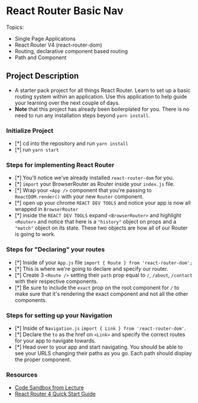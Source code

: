 # React Router Basic Nav

Topics:

- Single Page Applications
- React Router V4 (react-router-dom)
- Routing, declarative component based routing
- Path and Component

## Project Description

- A starter pack project for all things React Router. Learn to set up a basic routing system within an application. Use this application to help guide your learning over the next couple of days.
- **Note** that this project has already been boilerplated for you. There is no need to run any installation steps beyond `yarn install`.

### Initialize Project

- [*] cd into the repository and run `yarn install`
- [*] run `yarn start`

### Steps for implementing React Router

- [*] You'll notice we've already installed `react-router-dom` for you.
- [*] `import` your BrowserRouter as Router inside your `index.js` file.
- [*] Wrap your `<App />` component that you're passing to `ReactDOM.render()` with your new `Router` component.
- [*] open up your chrome `REACT DEV TOOLS` and notice your app is now all wrapped in `BrowserRouter`
- [*] inside the `REACT DEV TOOLS` expand `<BrowserRouter>` and highlight `<Router>` and notice that here is a `"history"` object on props and a `"match"` object on its state. These two objects are how all of our Router is going to work.

### Steps for "Declaring" your routes

- [*] Inside of your `App.js` file `import { Route } from 'react-router-dom';`
- [*] This is where we're going to declare and specify our router.
- [*] Create 3 `<Route />` setting their `path` prop equal to `/`, `/about`, `/contact` with their respective components.
- [*] Be sure to include the `exact` prop on the root component for `/` to make sure that it's rendering the exact component and not all the other components.

### Steps for setting up your Navigation

- [*] Inside of `Navigation.js` `import { Link } from 'react-router-dom'`.
- [*] Declare the `to` as the href on `<Link>` and specify the correct routes for your app to navigate towards.
- [*] Head over to your app and start navigating. You should be able to see your URLS changing their paths as you go. Each path should display the proper component.

### Resources

- [Code Sandbox from Lecture](https://codesandbox.io/s/n58oqgwmP)
- [React Router 4 Quick Start Guide](https://reacttraining.com/react-router/web/guides/quick-start)
